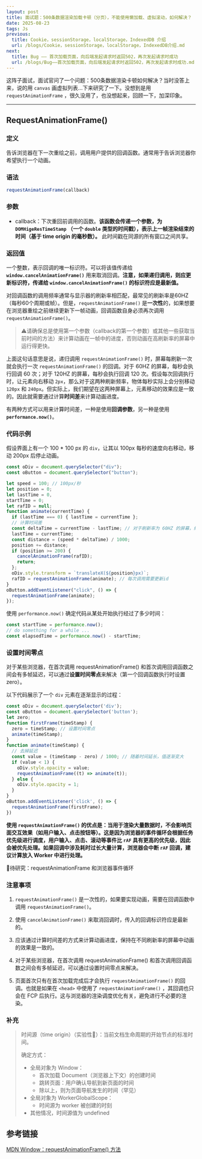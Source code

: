 ```yaml
---
layout: post
title: 面试题：500条数据渲染加载卡顿（分页），不能使用懒加载、虚拟滚动，如何解决？
date: 2025-08-23
tags: Js
previous:
  title: Cookie，sessionStorage，localStorage，IndexedDB 介绍
  url: /blogs/Cookie，sessionStorage，localStorage，IndexedDB介绍.md
next:
  title: Bug —— 首次加载页面，向后端发起请求时返回502，再次发起请求时成功
  url: /blogs/Bug——首次加载页面，向后端发起请求时返回502，再次发起请求时成功.md
---
```


这阵子面试，面试官问了一个问题：500条数据渲染卡顿如何解决？当时没答上来，说的用 `canvas` 画虚拟列表...下来研究了一下。没想到是用 `requestAnimationFrame` ，很久没用了，也没想起来，回顾一下，加深印象。

------------------------------------

## RequestAnimationFrame()

### 定义

告诉浏览器在下一次重绘之前，调用用户提供的回调函数。通常用于告诉浏览器你希望执行一个动画。

### 语法

```js
requestAnimationFrame(callback)
```

### 参数

- callback：下次重回前调用的函数。**该函数会传递一个参数，为 `DOMHigeResTimeStamp` （一个 `double` 类型的时间戳），表示上一帧渲染结束的时间（基于 time origin 的毫秒数）。** 此时间戳在同源的所有窗口之间共享。

### 返回值

一个整数，表示回调的唯一标识符。可以将该值传递给 **`window.cancelAnimationFrame()`** 用来取消回调。**注意，如果递归调用，则应更新标识符，传递给 `window.cancelAnimationFrame()` 的标识符应是最新值。**

对回调函数的调用频率通常与显示器的刷新率相匹配，最常见的刷新率是60HZ（每秒60个周期或帧）。但是，`requestAnimationFrame()` 是**一次性**的，如果想要在浏览器重绘之前继续更新下一帧动画，回调函数自身必须再次调用 `requestAnimationFrame()`。

> ⚠️请确保总是使用第一个参数（callback的第一个参数）或其他一些获取当前时间的方法）来计算动画在一帧中的进度，否则动画在高刷新率的屏幕中运行得更快。

上面这句话意思是说，递归调用 `requestAnimationFrame()` 时，屏幕每刷新一次就会执行一次 `requestAnimationFrame()` 的回调。对于 60HZ 的屏幕，每秒会执行回调 60 次；对于 120HZ 的屏幕，每秒会执行回调 120 次。假设每次回调执行时，让元素向右移动 `2px`，那么对于这两种刷新频率，物体每秒实际上会分别移动 `120px` 和 `240px`。但实际上，我们期望在这两种屏幕上，元素移动的效果应是一致的。因此就需要通过计算**时间差**来计算动画进度。

有两种方式可以用来计算时间差，一种是使用**回调参数**，另一种是使用 **`performance.now()`**。

### 代码示例

假设界面上有一个 100 * 100 px 的 `div`，让其以 100px 每秒的速度向右移动，移动 200px 后停止动画。

```js
const oDiv = document.querySelector("div");
const oButton = document.querySelector("button");

let speed = 100; // 100px/秒
let position = 0;
let lastTime = 0,
startTime = 0;
let rafID = null;
function animate(currentTime) {
  if (lastTime === 0) { lastTime = currentTime };
  // 计算时间差
  const deltaTime = currentTime - lastTime; // 对于刷新率为 60HZ 的屏幕，约等于 16.66666...ms
  lastTime = currentTime;
  const distance = (speed * deltaTime) / 1000;
  position += distance;
  if (position >= 200) {
    cancelAnimationFrame(rafID);
    return;
  };
  oDiv.style.transform = `translateX(${position}px)`;
  rafID = requestAnimationFrame(animate); // 每次调用需要更新id
}
oButton.addEventListener("click", () => {
  requestAnimationFrame(animate);
});
```

使用 `performance.now()` 确定代码从某处开始执行经过了多少时间：

```js
const startTime = performance.now();
// do something for a while ...
const elapsedTime = performance.now() - startTime;
```

### 设置时间零点

对于某些浏览器，在首次调用 requestAnimationFrame() 和首次调用回调函数之间会有多帧延迟，可以通过**设置时间零点**来解决（第一个回调函数执行时设置 zero）。

以下代码展示了一个 `div` 元素在逐渐显示的过程：

```js
const oDiv = document.querySelector('div');
const oButton = document.querySelector('button');
let zero;
function firstFrame(timeStamp) {
  zero = timeStamp; // 设置时间零点
  animate(timeStamp);
}
function animate(timeStamp) {
  // 去掉延迟
  const value = (timeStamp - zero) / 1000; // 随着时间延长，值逐渐变大
  if (value < 1) {
    oDiv.style.opacity = value;
    requestAnimationFrame((t) => animate(t));
  } else {
    oDiv.style.opacity = 1;
  }
}
oButton.addEventListener('click', () => {
  requestAnimationFrame(firstFrame);
})
```

**使用 `requestAnimationFrame()` 的优点是：当用于渲染大量数据时，不会影响页面交互效果（如用户输入、点击按钮等）。这是因为浏览器的事件循环会根据任务优先级进行调度，用户输入、点击、滚动等事件比 `rAF` 具有更高的优先级，因此会被优先处理。如果回调中涉及耗时过长大量计算，浏览器会中断 `rAF` 回调，建议计算放入 Worker 中进行处理。**

🧐待研究：requestAnimationFrame 和浏览器事件循环

### 注意事项

1. `requestAnimationFrame()` 是一次性的，如果要实现动画，需要在回调函数中调用 `requestAnimationFrame()`。

2. 使用 `cancelAnimationFrame()` 来取消回调时，传入的回调标识符应是最新的。

3. 应该通过计算时间差的方式来计算动画进度，保持在不同刷新率的屏幕中动画的效果是一致的。

4. 对于某些浏览器，在首次调用 requestAnimationFrame() 和首次调用回调函数之间会有多帧延迟，可以通过设置时间零点来解决。

5. 页面首次只有在首次加载完成后才会执行 `requestAnimationFrame()` 的回调。也就是如果在 `<head>` 中使用了 `requestAnimationFrame()` ，其回调也只会在 FCP 后执行。这与浏览器的渲染调度优化有关，避免进行不必要的渲染。

### 补充

> 时间源（time origin）（实验性🧪）：当前文档生命周期的开始节点的标准时间。
> 
> 确定方式：
> - 全局对象为 Window：
>   + 首次加载 Document（浏览器上下文）的创建时间
>   + 跳转页面：用户确认导航到新页面的时间
>   + 除以上，则为页面导航发生的时间（罕见）
> - 全局对象为 WorkerGlobalScope：
>   + 时间源为 worker 被创建的时刻
> - 其他情况，时间源值为 undefined


## 参考链接

[MDN Window：requestAnimationFrame() 方法](https://developer.mozilla.org/zh-CN/docs/Web/API/Window/requestAnimationFrame)